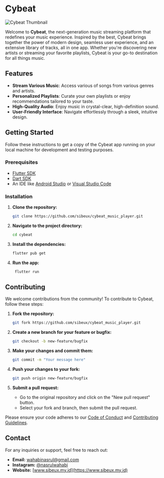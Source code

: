 # Cybeat

![Cybeat Thumbnail](https://raw.githubusercontent.com/sibeux/license-sibeux/771d5b66ae173290821af7b330da90c51b65a79c/Anime_OST/CYBEAT.svg)

Welcome to **Cybeat**, the next-generation music streaming platform that redefines your music experience. Inspired by the best, Cybeat brings together the power of modern design, seamless user experience, and an extensive library of tracks, all in one app. Whether you're discovering new artists or streaming your favorite playlists, Cybeat is your go-to destination for all things music.

## Features

- **Stream Various Music**: Access various of songs from various genres and artists.
- **Personalized Playlists**: Curate your own playlists or enjoy recommendations tailored to your taste.
- **High-Quality Audio**: Enjoy music in crystal-clear, high-definition sound.
- **User-Friendly Interface**: Navigate effortlessly through a sleek, intuitive design.

## Getting Started

Follow these instructions to get a copy of the Cybeat app running on your local machine for development and testing purposes.

### Prerequisites

- [Flutter SDK](https://flutter.dev/docs/get-started/install)
- [Dart SDK](https://dart.dev/get-dart)
- An IDE like [Android Studio](https://developer.android.com/studio) or [Visual Studio Code](https://code.visualstudio.com/)

### Installation

1. **Clone the repository:**

   ```bash
   git clone https://github.com/sibeux/cybeat_music_player.git

2. **Navigate to the project directory:**

   ```bash
   cd cybeat

3. **Install the dependencies:**

   ```bash
   flutter pub get

4. **Run the app:**

   ```bash
    flutter run

## Contributing

We welcome contributions from the community! To contribute to Cybeat, follow these steps:

1. **Fork the repository:**

   ```bash
   git fork https://github.com/sibeux/cybeat_music_player.git

2. **Create a new branch for your feature or bugfix:**

    ```bash
    git checkout -b new-feature/bugfix

3. **Make your changes and commit them:**

    ```bash
    git commit -m "Your message here"

4. **Push your changes to your fork:**

    ```bash
    git push origin new-feature/bugfix

5. **Submit a pull request:**

    - Go to the original repository and click on the "New pull request" button.
    - Select your fork and branch, then submit the pull request.

Please ensure your code adheres to our [Code of Conduct](https://chatgpt.com/c/CODE_OF_CONDUCT.md) and [Contributing Guidelines](https://chatgpt.com/c/CONTRIBUTING.md).

## Contact

For any inquiries or support, feel free to reach out:

- **Email:** [wahabinasrul@gmail.com](mailto:wahabinasrul@gmail.com)
- **Instagram:** [@nasrulwahabi](https://instagram.com/nasrulwahabi)
- **Website:** [www.sibeux.my.id](https://www.sibeux.my.id)
